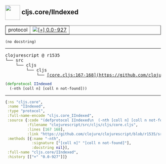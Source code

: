 ## <img width="48px" valign="middle" src="http://i.imgur.com/Hi20huC.png"> cljs.core/IIndexed

 <table border="1">
<tr>
<td>protocol</td>
<td><a href="https://github.com/cljsinfo/api-refs/tree/0.0-927"><img valign="middle" alt="[+] 0.0-927" src="https://img.shields.io/badge/+-0.0--927-lightgrey.svg"></a> </td>
</tr>
</table>

 <samp>
</samp>

```
(no docstring)
```

---

 <pre>
clojurescript @ r1535
└── src
    └── cljs
        └── cljs
            └── <ins>[core.cljs:167-168](https://github.com/clojure/clojurescript/blob/r1535/src/cljs/cljs/core.cljs#L167-L168)</ins>
</pre>

```clj
(defprotocol IIndexed
  (-nth [coll n] [coll n not-found]))
```


---

```clj
{:ns "cljs.core",
 :name "IIndexed",
 :type "protocol",
 :full-name-encode "cljs.core_IIndexed",
 :source {:code "(defprotocol IIndexed\n  (-nth [coll n] [coll n not-found]))",
          :filename "clojurescript/src/cljs/cljs/core.cljs",
          :lines [167 168],
          :link "https://github.com/clojure/clojurescript/blob/r1535/src/cljs/cljs/core.cljs#L167-L168"},
 :methods [{:name "-nth",
            :signature ["[coll n]" "[coll n not-found]"],
            :docstring nil}],
 :full-name "cljs.core/IIndexed",
 :history [["+" "0.0-927"]]}

```
